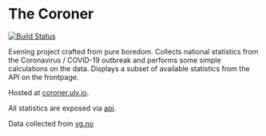 The Coroner
====

[![Build Status](https://ci.ulv.io/api/badges/myth/coroner/status.svg)](https://ci.ulv.io/myth/coroner)

Evening project crafted from pure boredom. Collects national statistics from the Coronavirus / COVID-19
outbreak and performs some simple calculations on the data. Displays a subset of available statistics
from the API on the frontpage.

Hosted at [coroner.ulv.io](https://coroner.ulv.io).

All statistics are exposed via [api](https://coroner.ulv.io/api).

Data collected from [vg.no](https://vg.no)
